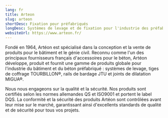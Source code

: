 ```yaml
---
lang: fr
title: Arteon
slug: arteon
shortDesc: Fixation pour préfabriqués
longDesc: Systèmes de levage et de fixation pour l'industrie des préfabriqués et tiges et systèmes de coffrage, y compris tirants à têtes sphériques, systèmes de levage à tirants plats, douilles de levage, douilles de fixation, douilles d’ancrage, elingues et anneaux de levage, systèmes magnétiques, tiges DYWIDAG, solutions de coffrage, écrous et attaches, joints, cones.
websiteUrl: https://www.arteon.fr/
---
```


<p class="text-body-16 lg:text-body-18 font-medium">
  Fondé en 1964, Artéon est spécialisé dans la conception et la vente de produits pour le bâtiment et le génie civil. Reconnu comme l'un des principaux fournisseurs français d'accessoires pour le béton, Artéon développe, produit et fournit une gamme de produits globale pour l'industrie du bâtiment et du béton préfabriqué : systèmes de levage, tiges de coffrage TOURBILLON®, rails de bardage JTU et joints de dilatation MIGUA®.
</p>

<p class="text-body-16 lg:text-body-18">
  Nous nous engageons sur la qualité et la sécurité. Nos produits sont certifiés selon les normes allemandes QS et ISO9001 et portent le label DQS. La conformité et la sécurité des produits Artéon sont contrôlées avant leur mise sur le marché, garantissant ainsi d'excellents standards de qualité et de sécurité pour tous vos projets.
</p>

